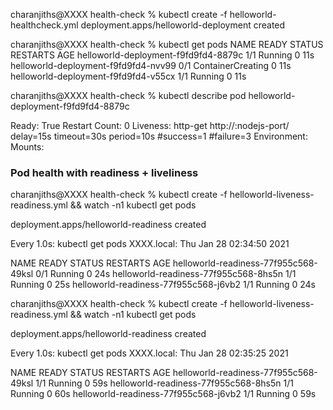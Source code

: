 charanjiths@XXXX health-check % kubectl create -f helloworld-healthcheck.yml 
deployment.apps/helloworld-deployment created

charanjiths@XXXX health-check % kubectl get pods
NAME                                   READY   STATUS              RESTARTS   AGE
helloworld-deployment-f9fd9fd4-8879c   1/1     Running             0          11s
helloworld-deployment-f9fd9fd4-nvv99   0/1     ContainerCreating   0          11s
helloworld-deployment-f9fd9fd4-v55cx   1/1     Running             0          11s

charanjiths@XXXX health-check % kubectl describe pod helloworld-deployment-f9fd9fd4-8879c

   Ready:          True
    Restart Count:  0
    Liveness:       http-get http://:nodejs-port/ delay=15s timeout=30s period=10s #success=1 #failure=3
    Environment:    <none>
    Mounts:


### Pod health  with  readiness  + liveliness

charanjiths@XXXX health-check % kubectl create -f helloworld-liveness-readiness.yml && watch -n1 kubectl get pods 

deployment.apps/helloworld-readiness created

Every 1.0s: kubectl get pods                             XXXX.local: Thu Jan 28 02:34:50 2021

NAME                                    READY   STATUS    RESTARTS   AGE
helloworld-readiness-77f955c568-49ksl   0/1     Running   0          24s
helloworld-readiness-77f955c568-8hs5n   1/1     Running   0          25s
helloworld-readiness-77f955c568-j6vb2   1/1     Running   0          24s


charanjiths@XXXX health-check % kubectl create -f helloworld-liveness-readiness.yml && watch -n1 kubectl get pods 

deployment.apps/helloworld-readiness created

Every 1.0s: kubectl get pods                             XXXX.local: Thu Jan 28 02:35:25 2021

NAME                                    READY   STATUS    RESTARTS   AGE
helloworld-readiness-77f955c568-49ksl   1/1     Running   0          59s
helloworld-readiness-77f955c568-8hs5n   1/1     Running   0          60s
helloworld-readiness-77f955c568-j6vb2   1/1     Running   0          59s


